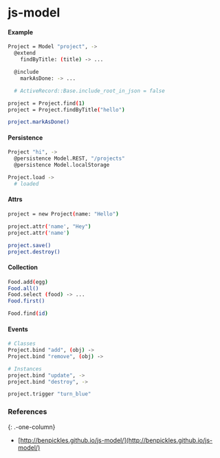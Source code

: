 # js-model

#### Example

```bash
Project = Model "project", ->
  @extend
    findByTitle: (title) -> ...

  @include
    markAsDone: -> ...

  # ActiveRecord::Base.include_root_in_json = false
```

```bash
project = Project.find(1)
project = Project.findByTitle("hello")

project.markAsDone()
```

#### Persistence

```bash
Project "hi", ->
  @persistence Model.REST, "/projects"
  @persistence Model.localStorage
```

```bash
Project.load ->
  # loaded
```

#### Attrs

```bash
project = new Project(name: "Hello")

project.attr('name', "Hey")
project.attr('name')

project.save()
project.destroy()
```

#### Collection

```bash
Food.add(egg)
Food.all()
Food.select (food) -> ...
Food.first()
```

```bash
Food.find(id)
```

#### Events

```bash
# Classes
Project.bind "add", (obj) ->
Project.bind "remove", (obj) ->
```

```bash
# Instances
project.bind "update", ->
project.bind "destroy", ->
```

```bash
project.trigger "turn_blue"
```

### References

{: .-one-column}

- [http://benpickles.github.io/js-model/](http://benpickles.github.io/js-model/)
